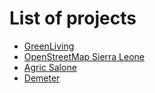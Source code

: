 # List of projects
- [GreenLiving](/Communities/GreenLiving)
- [OpenStreetMap Sierra Leone](/Communities/OpenStreetMapSierraLeone)
- [Agric Salone](/Communities/AgricSalone)
- [Demeter](/Communities/Demeter)
